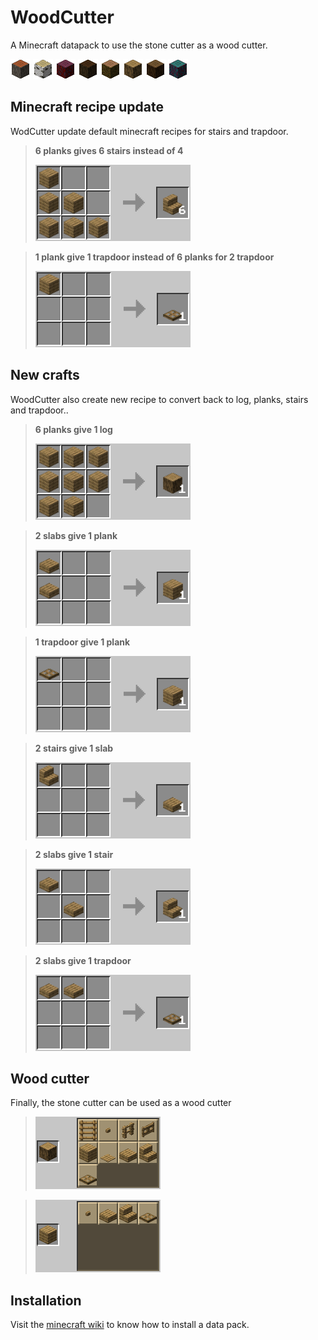 # WoodCutter

A Minecraft datapack to use the stone cutter as a wood cutter.

![acacia_log](img/acacia_log.png)
![birch_log](img/birch_log.png)
![crimson_stem](img/crimson_stem.png)
![dark_oak_log](img/dark_oak_log.png)
![jungle_log](img/jungle_log.png)
![plank_log](img/oak_log.png)
![spruce_log](img/spruce_log.png)
![warped_stem](img/warped_stem.png)


## Minecraft recipe update
WodCutter update default minecraft recipes for stairs and trapdoor.

> **6 planks gives 6 stairs instead of 4**
>
> ![stairs](img/stairs.png)

> **1 plank give 1 trapdoor instead of 6 planks for 2 trapdoor**
>
> ![trapdoor](img/trapdoor.png)


## New crafts
 WoodCutter also create new recipe to convert back to log, planks, stairs and trapdoor..

> **6 planks give 1 log**
>
> ![plank_log](img/plank_log.png)

> **2 slabs give 1 plank**
>
> ![slab_plank](img/slab_plank.png)

> **1 trapdoor give 1 plank**
>
> ![trapdoor_plank](img/trapdoor_plank.png)

> **2 stairs give 1 slab**
>
> ![stairs_slab](img/stairs_slab.png)

> **2 slabs give 1 stair**
>
> ![slab_stairs](img/slab_stairs.png)

> **2 slabs give 1 trapdoor**
>
> ![slab_trapdoor](img/slab_trapdoor.png)

## Wood cutter

Finally, the stone cutter can be used as a wood cutter

> ![cutter_log](img/cutter_log.png)

> ![cutter_planks](img/cutter_planks.png)


## Installation
Visit the [minecraft wiki](https://minecraft.fandom.com/wiki/Tutorials/Installing_a_data_pack) to know how to install a data pack.

